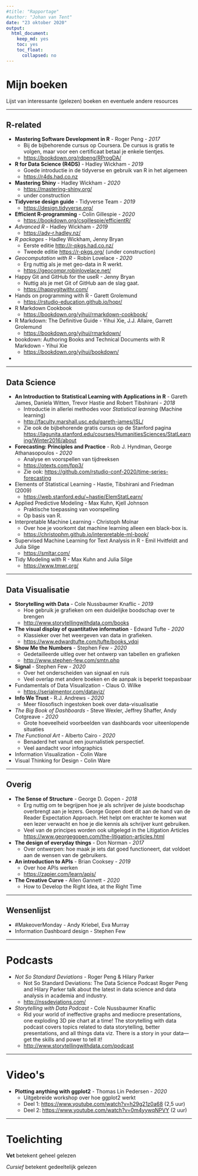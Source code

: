 ```yaml
---
#title: "Rapportage"
#author: "Johan van Tent"
date: "23 oktober 2020"
output:
  html_document: 
    keep_md: yes
    toc: yes
    toc_float:
      collapsed: no
---
```


# Mijn boeken

Lijst van interessante (gelezen) boeken en eventuele andere resources

---

## R-related

- **Mastering Software Development in R** - Roger Peng - *2017*
    - Bij de bijbehorende cursus op Coursera. De cursus is gratis te volgen, maar voor een certificaat betaal je enkele tientjes. 
    - <https://bookdown.org/rdpeng/RProgDA/>
- **R for Data Science (R4DS)** - Hadley Wickham - *2019*
    - Goede introductie in de tidyverse en gebruik van R in het algemeen
    - <https://r4ds.had.co.nz>
- **Mastering Shiny** - Hadley Wickham - *2020*
    - <https://mastering-shiny.org/>
    - under construction
- **Tidyverse design guide** - Tidyverse Team - *2019*
    - <https://design.tidyverse.org/>
- **Efficient R-programming** - Colin Gillespie - *2020*
    - <https://bookdown.org/csgillespie/efficientR/>
- *Advanced R* - Hadley Wickham - *2019*
    - <https://adv-r.hadley.nz/>
- *R packages* - Hadley Wickham, Jenny Bryan 
    - Eerste editie <http://r-pkgs.had.co.nz/> 
    - Tweede editie <https://r-pkgs.org/> (under construction)
- *Geocomputation with R* - Robin Lovelace  - *2020*
    - Erg nuttig als je met geo-data in R werkt.
    - <https://geocompr.robinlovelace.net/>
- Happy Git and GitHub for the useR - Jenny Bryan
    - Nuttig als je met Git of GitHub aan de slag gaat.
    - <https://happygitwithr.com/>
- Hands on programming with R - Garett Grolemund
    - <https://rstudio-education.github.io/hopr/>
- R Markdown Cookbook
    - <https://bookdown.org/yihui/rmarkdown-cookbook/>
- R Markdown: The Definitive Guide - Yihui Xie, J.J. Allaire, Garrett Grolemund 
    - <https://bookdown.org/yihui/rmarkdown/>
- bookdown: Authoring Books and Technical Documents with R Markdown - Yihui Xie
    - <https://bookdown.org/yihui/bookdown/>
- 

---

## Data Science

-  **An Introduction to Statistical Learning with Applications in R** -  Gareth James, Daniela Witten, Trevor Hastie and Robert Tibshirani - *2018*
    - Introductie in allerlei methodes voor *Statistical learning* (Machine learning)
    - <http://faculty.marshall.usc.edu/gareth-james/ISL/>
    - Zie ook de bijbehorende gratis cursus op de Stanford pagina
    <https://lagunita.stanford.edu/courses/HumanitiesSciences/StatLearning/Winter2016/about>
- **Forecasting: Principles and Practice** - Rob J. Hyndman, George Athanasopoulos - *2020*
    - Analyse en voorspellen van tijdreeksen
    - <https://otexts.com/fpp3/>
    - Zie ook: <https://github.com/rstudio-conf-2020/time-series-forecasting>
- Elements of Statistical Learning - Hastie, Tibshirani and Friedman (2009)
    - <https://web.stanford.edu/~hastie/ElemStatLearn/>
- Applied Predictive Modeling - Max Kuhn, Kjell Johnson
    - Praktische toepassing van voorspelling
    - Op basis van R.
- Interpretable Machine Learning - Christoph Molnar
    - Over hoe je voorkomt dat machine learning alleen een black-box is.
    - <https://christophm.github.io/interpretable-ml-book/>
- Supervised Machine Learning for Text Analysis in R - Emil Hvitfeldt and Julia Silge
    - <https://smltar.com/>
- Tidy Modeling with R - Max Kuhn and Julia Silge
    - <https://www.tmwr.org/>
    

---

## Data Visualisatie

- **Storytelling with Data** - Cole Nussbaumer Knaflic - *2019*
    - Hoe gebruik je grafieken om een duidelijke boodschap over te brengen
    - <http://www.storytellingwithdata.com/books>
- **The visual display of quantitative information** - Edward Tufte - *2020*
    - Klassieker over het weergeven van data in grafieken.
    - <https://www.edwardtufte.com/tufte/books_vdqi>
- **Show Me the Numbers** - Stephen Few - *2020*
    - Gedetailleerde uitleg over het ontwerp van tabellen en grafieken
    - <http://www.stephen-few.com/smtn.php>
- **Signal** - Stephen Few - *2020*
    - Over het onderscheiden van signaal en ruis
    - Veel overlap met andere boeken en de aanpak is beperkt toepasbaar
- Fundamentals of Data Visualization - Claus O. Wilke
    - <https://serialmentor.com/dataviz/>
- **Info We Trust** - R.J. Andrews - *2020*
    - Meer filosofisch ingestoken boek over data-visualisatie
- *The Big Book of Dashboards* - Steve Wexler, Jeffrey Shaffer, Andy Cotgreave - *2020*
    - Grote hoeveelheid voorbeelden van dashboards voor uiteenlopende situaties
- *The Functional Art* - Alberto Cairo - *2020*
    - Benaderd het vanuit een journalistiek perspectief.
    - Veel aandacht voor infographics
- Information Visualization - Colin Ware
- Visual Thinking for Design - Colin Ware



---

## Overig

- **The Sense of Structure** - George D. Gopen - *2018*
    - Erg nuttig om te begrijpen hoe je als schrijver de juiste boodschap overbrengt aan je lezers. George Gopen doet dit aan de hand van de Reader Expectation Approach. Het helpt om erachter te komen wat een lezer verwacht en hoe je die kennis als schrijver kunt gebruiken.
    - Veel van de principes worden ook uitgelegd in the Litigation Articles <https://www.georgegopen.com/the-litigation-articles.html>
- **The design of everyday things** - Don Norman - *2017*
    - Over ontwerpen: hoe maak je iets dat goed functioneert, dat voldoet aan de wensen van de gebruikers.
- **An introduction to APIs** - Brian Cooksey - *2019*
    - Over hoe APIs werken
    - <https://zapier.com/learn/apis/>
- **The Creative Curve** - Allen Gannett - *2020*
    - How to Develop the Right Idea, at the Right Time


---

## Wensenlijst

- #MakeoverMonday - Andy Kriebel, Eva Murray
- Information Dashboard design - Stephen Few


---

# Podcasts

- *Not So Standard Deviations* - Roger Peng & Hilary Parker
    - Not So Standard Deviations: The Data Science Podcast Roger Peng and Hilary Parker talk about the latest in data science and data analysis in academia and industry.
    - <http://nssdeviations.com/>
- *Storytelling with Data Podcast* - Cole Nussbaumer Knaflic
    - Rid your world of ineffective graphs and mediocre presentations, one exploding 3D pie chart at a time! The storytelling with data podcast covers topics related to data storytelling, better presentations, and all things data viz. There is a story in your data—get the skills and power to tell it!
    - <http://www.storytellingwithdata.com/podcast>
    
---

# Video's

- **Plotting anything with ggplot2** - Thomas Lin Pedersen - *2020*
    - Uitgebreide workshop over hoe ggplot2 werkt
    - Deel 1: <https://www.youtube.com/watch?v=h29g21z0a68> (2,5 uur)
    - Deel 2: <https://www.youtube.com/watch?v=0m4yywqNPVY> (2 uur)

---

# Toelichting

**Vet** betekent geheel gelezen

*Cursief* betekent gedeeltelijk gelezen
